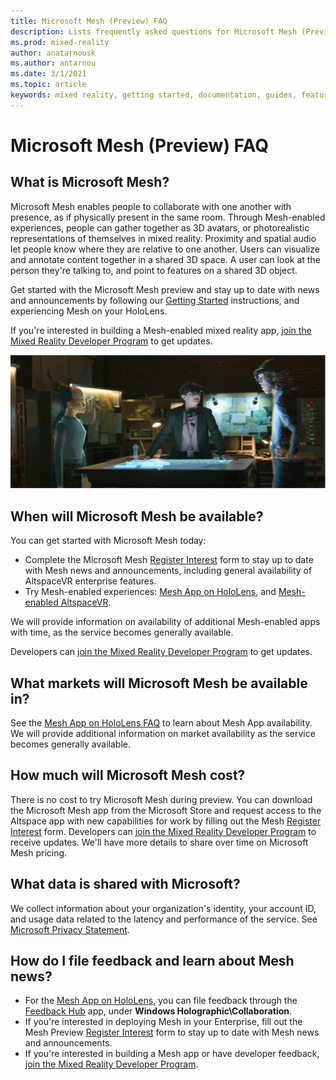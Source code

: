 ```yaml
---
title: Microsoft Mesh (Preview) FAQ
description: Lists frequently asked questions for Microsoft Mesh (Preview).
ms.prod: mixed-reality
author: anatarnousk
ms.author: antarnou
ms.date: 3/1/2021
ms.topic: article
keywords: mixed reality, getting started, documentation, guides, features, holograms
---
```


# Microsoft Mesh (Preview) FAQ

## What is Microsoft Mesh?

Microsoft Mesh enables people to collaborate with one another with presence, as if physically present in the same room. Through Mesh-enabled experiences, people can gather together as 3D avatars, or photorealistic representations of themselves in mixed reality. Proximity and spatial audio let people know where they are relative to one another. Users can visualize and annotate content together in a shared 3D space. A user can look at the person they're talking to, and point to features on a shared 3D object.

Get started with the Microsoft Mesh preview and stay up to date with news and announcements by following our [Getting Started](get-started.md) instructions, and experiencing Mesh on your HoloLens.

If you're interested in building a Mesh-enabled mixed reality app, [join the Mixed Reality Developer Program](https://aka.ms/iwantmr) to get updates.

<img src=./media/mesh-overview-faq.png alt="Mesh overview" width="650">

## When will Microsoft Mesh be available?

You can get started with Microsoft Mesh today:

- Complete the Microsoft Mesh [Register Interest](https://aka.ms/meshsignup) form to stay up to date with Mesh news and announcements, including general availability of AltspaceVR enterprise features.
- Try Mesh-enabled experiences: [Mesh App on HoloLens](mesh-app/index.md), and [Mesh-enabled AltspaceVR](https://altvr.com).

We will provide information on availability of additional Mesh-enabled apps with time, as the service becomes generally available.

Developers can [join the Mixed Reality Developer Program](https://aka.ms/iwantmr) to get updates.

## What markets will Microsoft Mesh be available in?

See the [Mesh App on HoloLens FAQ](mesh-app/faq.md) to learn about Mesh App availability. We will provide additional information on market availability as the service becomes generally available.

## How much will Microsoft Mesh cost?

There is no cost to try Microsoft Mesh during preview. You can download the Microsoft Mesh app from the Microsoft Store and request access to the Altspace app with new capabilities for work by filling out the Mesh [Register Interest](https://aka.ms/meshsignup) form. Developers can [join the Mixed Reality Developer Program](https://aka.ms/iwantmr) to receive updates. We'll have more details to share over time on Microsoft Mesh pricing.

## What data is shared with Microsoft?

We collect information about your organization's identity, your account ID, and usage data related to the latency and performance of the service. See [Microsoft Privacy Statement](https://privacy.microsoft.com/privacystatement).

## How do I file feedback and learn about Mesh news?

- For the [Mesh App on HoloLens](mesh-app/index.md), you can file feedback through the [Feedback Hub](/hololens/hololens-feedback) app, under **Windows Holographic\Collaboration**.
- If you're interested in deploying Mesh in your Enterprise, fill out the Mesh Preview [Register Interest](https://aka.ms/meshsignup) form to stay up to date with Mesh news and announcements.
- If you're interested in building a Mesh app or have developer feedback, [join the Mixed Reality Developer Program](https://aka.ms/iwantmr).
